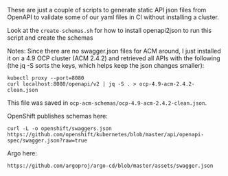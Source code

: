 These are just a couple of scripts to generate static API json files from OpenAPI to validate some of our yaml files in CI without
installing a cluster.

Look at the `create-schemas.sh` for how to install openapi2json to run this script and create the schemas

Notes:
Since there are no swagger.json files for ACM around, I just installed it on a 4.9 OCP cluster (ACM 2.4.2)
and retrieved all APIs with the following (the jq -S sorts the keys, which helps keep the json changes smaller):
```
kubectl proxy --port=8080
curl localhost:8080/openapi/v2 | jq -S . > ocp-4.9-acm-2.4.2-clean.json
```
This file was saved in `ocp-acm-schemas/ocp-4.9-acm-2.4.2-clean.json`.

OpenShift publishes schemas here:
```
curl -L -o openshift/swaggers.json https://github.com/openshift/kubernetes/blob/master/api/openapi-spec/swagger.json?raw=true
```

Argo here:
```
https://github.com/argoproj/argo-cd/blob/master/assets/swagger.json
```
